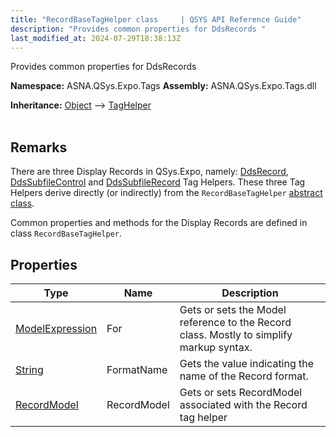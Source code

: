 ```yaml
---
title: "RecordBaseTagHelper class     | QSYS API Reference Guide"
description: "Provides common properties for DdsRecords "
last_modified_at: 2024-07-29T18:38:13Z
---
```


Provides common properties for DdsRecords

**Namespace:** ASNA.QSys.Expo.Tags
**Assembly:** ASNA.QSys.Expo.Tags.dll

**Inheritance:** [Object](https://docs.microsoft.com/en-us/dotnet/api/system.object) --> [TagHelper](https://learn.microsoft.com/en-us/dotnet/api/microsoft.aspnetcore.razor.taghelpers.taghelper?view=aspnetcore-8.0)
<br>
<br>

## Remarks

There are three Display Records in QSys.Expo, namely: [DdsRecord](/reference/expo/qsys-expo-tags/dds-record-tag-helper.html), [DdsSubfileControl](/reference/expo/qsys-expo-tags/dds-subfile-control-tag-helper.html) and [DdsSubfileRecord](/reference/expo/qsys-expo-tags/dds-subfile-record-tag-helper.html) Tag Helpers. These three Tag Helpers derive directly (or indirectly) from the `RecordBaseTagHelper` [abstract class](https://docs.microsoft.com/en-us/dotnet/csharp/programming-guide/classes-and-structs/abstract-and-sealed-classes-and-class-members).

Common properties and methods for the Display Records are defined in class `RecordBaseTagHelper`.

## Properties

| Type | Name | Description
| --- | --- | --- 
| [ModelExpression](https://docs.microsoft.com/en-us/dotnet/api/microsoft.aspnetcore.mvc.viewfeatures.modelexpression) | For | Gets or sets the Model reference to the Record class. Mostly to simplify markup syntax.  |
| [String](https://learn.microsoft.com/en-us/dotnet/api/system.string?view=net-8.0) | FormatName | Gets the value indicating the name of the Record format. |
| [RecordModel](/reference/expo/qsys-expo-model/record-model.html) | RecordModel | Gets or sets RecordModel associated with the Record tag helper |
